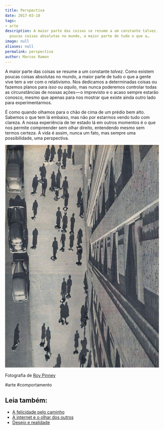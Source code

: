 ```yaml
---
title: Perspectiva
date: 2017-03-18
tags:
- arte
description: A maior parte das coisas se resume a um constante talvez. Como existem
  poucas coisas absolutas no mundo, a maior parte de tudo o que a…
image: null
aliases: null
permalink: perspectiva
author: Marcos Ramon
---
```

A maior parte das coisas se resume a um constante _talvez_. Como existem poucas coisas absolutas no mundo, a maior parte de tudo o que a gente vive tem a ver com o relativismo. Nos dedicamos a determinadas coisas ou fazemos planos para _isso_ ou _aquilo_, mas nunca poderemos controlar todas as circunstâncias de nossas ações — o imprevisto e o acaso sempre estarão conosco, mesmo que apenas para nos mostrar que existe ainda outro lado para experimentarmos.

É como quando olhamos para o chão de cima de um prédio bem alto. Sabemos o que tem lá embaixo, mas não por estarmos vendo tudo com clareza. A nossa experiência de ter estado lá em outros momentos é o que nos permite compreender sem olhar direito, entendendo mesmo sem termos certeza. A vida é assim, nunca um fato, mas sempre uma possibilidade, uma perspectiva.

<img src="/assets/img/perspectiva-medium.jpeg">

Fotografia de [Roy Pinney](https://en.wikipedia.org/wiki/Roy_Pinney)


#arte #comportamento<div class="leia-tambem" markdown="1">
## Leia também:

- <a href="/a-felicidade-pelo-caminho">A felicidade pelo caminho</a>
- <a href="/a-internet-e-o-olhar-dos-outros">A internet e o olhar dos outros</a>
- <a href="/desejo-e-realidade">Desejo e realidade</a>
</div>